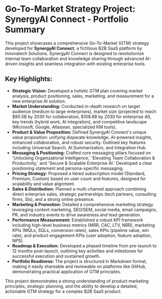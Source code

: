 # Go-To-Market Strategy Project: SynergyAI Connect - Portfolio Summary

This project showcases a comprehensive Go-To-Market (GTM) strategy developed for **SynergyAI Connect**, a fictitious B2B SaaS platform by Innovatech Solutions. SynergyAI Connect is designed to revolutionize internal team collaboration and knowledge sharing through advanced AI-driven insights and seamless integration with existing enterprise tools.

## Key Highlights:

*   **Strategic Vision:** Developed a holistic GTM plan covering market analysis, product positioning, sales, marketing, and measurement for a new enterprise AI solution.
*   **Market Understanding:** Conducted in-depth research on target audience (medium to large enterprises), market size (projected to reach $90.5B by 2030 for collaboration, $108.8B by 2030 for enterprise AI), key trends (hybrid work, AI integration), and competitive landscape (Microsoft, Google, Atlassian, specialized KM tools).
*   **Product & Value Proposition:** Defined SynergyAI Connect's unique value proposition: unifying disparate knowledge, AI-powered insights, enhanced collaboration, and robust security. Outlined key features including Universal Search, AI Summarization, and Integration Hub.
*   **Messaging & Positioning:** Crafted core messaging pillars focused on 'Unlocking Organizational Intelligence,' 'Elevating Team Collaboration & Productivity,' and 'Secure & Scalable Enterprise AI.' Developed a clear positioning statement and persona-specific messaging.
*   **Pricing Strategy:** Proposed a tiered subscription model (Standard, Premium, Custom) based on user count and features, designed for scalability and value alignment.
*   **Sales & Distribution:** Planned a multi-channel approach combining direct enterprise sales, strategic partnerships (tech partners, consulting firms, SIs), and a strong online presence.
*   **Marketing & Promotion:** Detailed a comprehensive marketing strategy leveraging content marketing, SEO/SEM, social media, email campaigns, PR, and industry events to drive awareness and lead generation.
*   **Performance Measurement:** Established a robust KPI framework including high-level business metrics (MRR, CAC, LTV, NRR), marketing KPIs (MQLs, SQLs, conversion rates), sales KPIs (pipeline value, win rate), and product engagement KPIs (user adoption, feature adoption, NPS).
*   **Roadmap & Execution:** Developed a phased timeline from pre-launch to 12 months post-launch, outlining key activities and milestones for successful execution and sustained growth.
*   **Portfolio Readiness:** The project is structured in Markdown format, making it easily shareable and reviewable on platforms like GitHub, demonstrating practical application of GTM principles.

This project demonstrates a strong understanding of product marketing principles, strategic planning, and the ability to develop a detailed, actionable GTM strategy for a complex B2B SaaS product.

